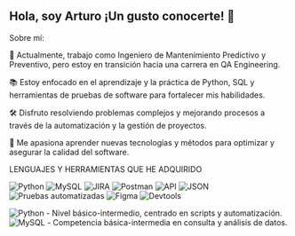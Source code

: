 ## Hola, soy Arturo ¡Un gusto conocerte! 👋

Sobre mí:

💼 Actualmente, trabajo como Ingeniero de Mantenimiento Predictivo y Preventivo, pero estoy en transición hacia una carrera en QA Engineering.

📚 Estoy enfocado en el aprendizaje y la práctica de Python, SQL y herramientas de pruebas de software para fortalecer mis habilidades.

🛠️ Disfruto resolviendo problemas complejos y mejorando procesos a través de la automatización y la gestión de proyectos.

🎯 Me apasiona aprender nuevas tecnologías y métodos para optimizar y asegurar la calidad del software.

LENGUAJES Y HERRAMIENTAS QUE HE ADQUIRIDO 

![Python](https://img.shields.io/badge/-Python-000?&logo=python)
![MySQL](https://img.shields.io/badge/-MySQL-4479A1?&logo=mysql&logoColor=white)
![JIRA](https://img.shields.io/badge/-JIRA-0052CC?&logo=jira)
![Postman](https://img.shields.io/badge/-Postman-FF6C37?&logo=postman&logoColor=white)
![API](https://img.shields.io/badge/-API-FF9900)
![JSON](https://img.shields.io/badge/-JSON-000000?logo=json&logoColor=white)
![Pruebas automatizadas](https://img.shields.io/badge/-Pruebas%20Automatizadas-00ADD8?logo=testautomation&logoColor=white)
![Figma](https://img.shields.io/badge/-Figma-F24E1E?&logo=figma&logoColor=white)
![Devtools](https://img.shields.io/badge/-DevTools-03a9f4) 



![Python](https://img.shields.io/badge/-Python-000?&logo=python) - Nivel básico-intermedio, centrado en scripts y automatización.
![MySQL](https://img.shields.io/badge/-MySQL-4479A1?&logo=mysql&logoColor=white) - Competencia básica-intermedia en consulta y análisis de datos.
<!--


**ArturoHernandezT/ArturoHernandezT** is a ✨ _special_ ✨ repository because its `README.md` (this file) appears on your GitHub profile.

Here are some ideas to get you started:

- 🔭 I’m currently working on ...
- 🌱 I’m currently learning ...
- 👯 I’m looking to collaborate on ...
- 🤔 I’m looking for help with ...
- 💬 Ask me about ...
- 📫 How to reach me: ...
- 😄 Pronouns: ...
- ⚡ Fun fact: ...
-->
